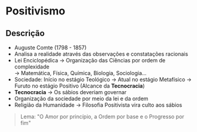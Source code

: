 # Positivismo

## Descrição

* Auguste Comte (1798 - 1857)
* Analisa a realidade através das observações e constatações racionais&#x20;
* Lei Enciclopédica -> Organização das Ciências por ordem de complexidade \
  \-> Matemática, Física, Química, Biologia, Sociologia...
* Sociedade: Início no estágio Teológico -> Atual no estágio Metafísico -> Furuto no estágio Positivo (Alcance da **Tecnocracia**)
* **Tecnocracia** -> Os sábios deveriam governar
* Organização da sociedade por meio da lei e da ordem
* Religião da Humanidade -> Filosofia Positivista vira culto aos sábios

> Lema: "O Amor por princípio, a Ordem por base e o Progresso por fim"

